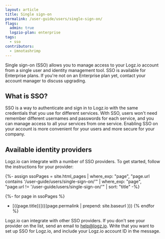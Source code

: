 ```yaml
---
layout: article
title: Single sign-on
permalink: /user-guide/users/single-sign-on/
flags:
  admin: true
  logzio-plan: enterprise
tags:
  - sso
contributors:
  - imnotashrimp
---
```


Single sign-on (SSO) allows you to manage access to your Logz.io account from a single user and identity management tool.
SSO is available for Enterprise plans.
If you're not on an Enterprise plan yet, contact your account manager to discuss upgrading.

## What is SSO?

SSO is a way to authenticate and sign in to Logz.io with the same credentials that you use for different services.
With SSO, users won't need remember different usernames and passwords for each service, and you can manage access to all your services from one service.
Enabling SSO on your account is more convenient for your users and more secure for your company.

## Available identity providers

Logz.io can integrate with a number of SSO providers. To get started, follow the instructions for your provider:

{%- assign ssoPages = site.html_pages |
  where_exp: "page", "page.url contains '/user-guide/users/single-sign-on/'" |
  where_exp: "page", "page.url != '/user-guide/users/single-sign-on/'" |
  sort: "title" -%}

{%- for page in ssoPages %}
* [{{page.title}}]({{page.permalink | prepend: site.baseurl }})
{% endfor %}

Logz.io can integrate with other SSO providers. If you don't see your provider on the list, send an email to [help@logz.io](mailto:help@logz.io).
Write that you want to set up SSO for Logz.io, and include your Logz.io account ID in the message.
